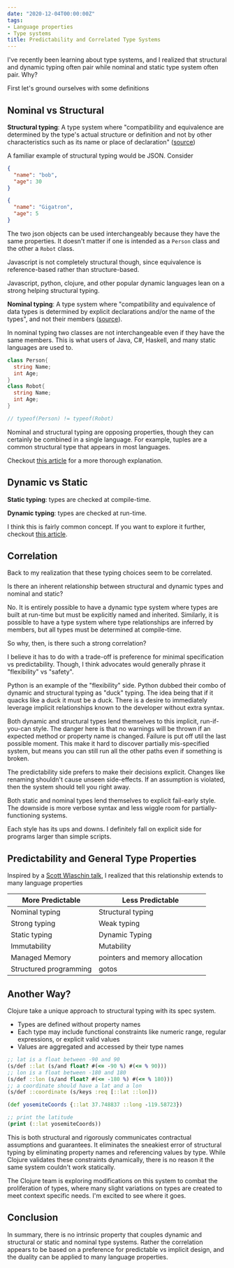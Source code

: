 ```yaml
---
date: "2020-12-04T00:00:00Z"
tags:
- Language properties
- Type systems
title: Predictability and Correlated Type Systems 
---
```


I've recently been learning about type systems, and I realized that structural and dynamic typing often pair while nominal and static type system often pair. Why?

First let's ground ourselves with some definitions

## Nominal vs Structural

**Structural typing**: A type system where "compatibility and equivalence are determined by the type's actual structure or definition and not by other characteristics such as its name or place of declaration" ([source](https://en.wikipedia.org/wiki/Structural_type_system))

A familiar example of structural typing would be JSON. Consider 
```json
{
  "name": "bob",
  "age": 30
}

{
  "name": "Gigatron",
  "age": 5
}
```
The two json objects can be used interchangeably because they have the same properties. It doesn't matter if one is intended as a `Person` class and the other a `Robot` class.

Javascript is not completely structural though, since equivalence is reference-based rather than structure-based.

Javascript, python, clojure, and other popular dynamic languages lean on a strong helping structural typing.

**Nominal typing**: A type system where "compatibility and equivalence of data types is determined by explicit declarations and/or the name of the types", and not their members ([source](https://en.wikipedia.org/wiki/Nominal_type_system)).

In nominal typing two classes are not interchangeable even if they have the same members. This is what users of Java, C#, Haskell, and many static languages are used to.

```cs
class Person{
  string Name;
  int Age;
}
class Robot{
  string Name;
  int Age;
}

// typeof(Person) != typeof(Robot)
```

Nominal and structural typing are opposing properties, though they can certainly be combined in a single language. For example, tuples are a common structural type that appears in most languages.

Checkout [this article](http://wiki.c2.com/?NominativeAndStructuralTyping) for a more thorough explanation. 

## Dynamic vs Static
**Static typing**: types are checked at compile-time.

**Dynamic typing**: types are checked at run-time.

I think this is fairly common concept. If you want to explore it further, checkout [this article](https://hackernoon.com/i-finally-understand-static-vs-dynamic-typing-and-you-will-too-ad0c2bd0acc7).

## Correlation
Back to my realization that these typing choices seem to be correlated.

Is there an inherent relationship between structural and dynamic types and nominal and static?

No. It is entirely possible to have a dynamic type system where types are built at run-time but must be explicitly named and inherited. Similarly, it is possible to have a type system where type relationships are inferred by members, but all types must be determined at compile-time.

So why, then, is there such a strong correlation?

I believe it has to do with a trade-off is preference for minimal specification vs predictability. Though, I think advocates would generally phrase it "flexibility" vs "safety".

Python is an example of the "flexibility" side. Python dubbed their combo of dynamic and structural typing as "duck" typing. The idea being that if it quacks like a duck it must be a duck. There is a desire to immediately leverage implicit relationships known to the developer without extra syntax.

Both dynamic and structural types lend themselves to this implicit, run-if-you-can style. The danger here is that no warnings will be thrown if an expected method or property name is changed. Failure is put off util the last possible moment. This make it hard to discover partially mis-specified system, but means you can still run all the other paths even if something is broken.

The predictability side prefers to make their decisions explicit. Changes like renaming shouldn't cause unseen side-effects. If an assumption is violated, then the system should tell you right away.

Both static and nominal types lend themselves to explicit fail-early style. The downside is more verbose syntax and less wiggle room for partially-functioning systems.

Each style has its ups and downs. I definitely fall on explicit side for programs larger than simple scripts. 

## Predictability and General Type Properties
Inspired by a [Scott Wlaschin talk](https://youtu.be/KPa8Yw_Navk?t=1862), I realized that this relationship extends to many language properties

| More Predictable | Less Predictable |
|------------------|---------------- |
| Nominal typing | Structural typing
| Strong typing | Weak typing
| Static typing | Dynamic Typing
| Immutability | Mutability
| Managed Memory | pointers and memory allocation
| Structured programming | gotos 

## Another Way?
Clojure take a unique approach to structural typing with its spec system. 
  - Types are defined without property names
  - Each type may include functional constraints like numeric range, regular expressions, or explicit valid values
  - Values are aggregated and accessed by their type names

```clojure
;; lat is a float between -90 and 90 
(s/def ::lat (s/and float? #(<= -90 %) #(<= % 90))) 
;; lon is a float between -180 and 180
(s/def ::lon (s/and float? #(<= -180 %) #(<= % 180)))
;; a coordinate should have a lat and a lon 
(s/def ::coordinate (s/keys :req [::lat ::lon]))

(def yosemiteCoords {::lat 37.748837 ::long -119.58723})

;; print the latitude
(print (::lat yosemiteCoords)) 
```

This is both structural and rigorously communicates contractual assumptions and guarantees. It eliminates the sneakiest error of structural typing by eliminating property names and referencing values by type. While Clojure validates these constraints dynamically, there is no reason it the same system couldn't work statically.

The Clojure team is exploring modifications on this system to combat the proliferation of types, where many slight variations on types are created to meet context specific needs. I'm excited to see where it goes.


## Conclusion
In summary, there is no intrinsic property that couples dynamic and structural or static and nominal type systems. Rather the correlation appears to be based on a preference for predictable vs implicit design, and the duality can be applied to many language properties.


<!-- the predictability verbiage was inspired by Scott Wlaschin https://youtu.be/KPa8Yw_Navk?t=1862 -->